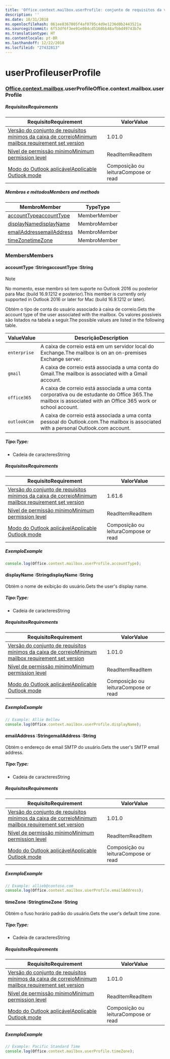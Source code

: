 ```yaml
---
title: 'Office.context.mailbox.userProfile: conjunto de requisitos da visualização'
description: ''
ms.date: 10/31/2018
ms.openlocfilehash: 061ee8367005f4af0795c4d9e1236d0b2443521a
ms.sourcegitcommit: 6f53df6f3ee91e084cd5160bb48afbbd49743b7e
ms.translationtype: HT
ms.contentlocale: pt-BR
ms.lasthandoff: 12/22/2018
ms.locfileid: "27432813"
---
```

# <a name="userprofile"></a><span data-ttu-id="dc2cc-102">userProfile</span><span class="sxs-lookup"><span data-stu-id="dc2cc-102">userProfile</span></span>

### <a name="officeofficemdcontextofficecontextmdmailboxofficecontextmailboxmduserprofile"></a><span data-ttu-id="dc2cc-103">[Office](Office.md)[.context](Office.context.md)[.mailbox](Office.context.mailbox.md).userProfile</span><span class="sxs-lookup"><span data-stu-id="dc2cc-103">Office.context.mailbox.userProfile</span></span>

##### <a name="requirements"></a><span data-ttu-id="dc2cc-104">Requisitos</span><span class="sxs-lookup"><span data-stu-id="dc2cc-104">Requirements</span></span>

|<span data-ttu-id="dc2cc-105">Requisito</span><span class="sxs-lookup"><span data-stu-id="dc2cc-105">Requirement</span></span>| <span data-ttu-id="dc2cc-106">Valor</span><span class="sxs-lookup"><span data-stu-id="dc2cc-106">Value</span></span>|
|---|---|
|[<span data-ttu-id="dc2cc-107">Versão do conjunto de requisitos mínimos da caixa de correio</span><span class="sxs-lookup"><span data-stu-id="dc2cc-107">Minimum mailbox requirement set version</span></span>](/office/dev/add-ins/reference/requirement-sets/outlook-api-requirement-sets)| <span data-ttu-id="dc2cc-108">1.0</span><span class="sxs-lookup"><span data-stu-id="dc2cc-108">1.0</span></span>|
|[<span data-ttu-id="dc2cc-109">Nível de permissão mínimo</span><span class="sxs-lookup"><span data-stu-id="dc2cc-109">Minimum permission level</span></span>](https://docs.microsoft.com/outlook/add-ins/understanding-outlook-add-in-permissions)| <span data-ttu-id="dc2cc-110">ReadItem</span><span class="sxs-lookup"><span data-stu-id="dc2cc-110">ReadItem</span></span>|
|[<span data-ttu-id="dc2cc-111">Modo do Outlook aplicável</span><span class="sxs-lookup"><span data-stu-id="dc2cc-111">Applicable Outlook mode</span></span>](https://docs.microsoft.com/outlook/add-ins/#extension-points)| <span data-ttu-id="dc2cc-112">Composição ou leitura</span><span class="sxs-lookup"><span data-stu-id="dc2cc-112">Compose or read</span></span>|

##### <a name="members-and-methods"></a><span data-ttu-id="dc2cc-113">Membros e métodos</span><span class="sxs-lookup"><span data-stu-id="dc2cc-113">Members and methods</span></span>

| <span data-ttu-id="dc2cc-114">Membro</span><span class="sxs-lookup"><span data-stu-id="dc2cc-114">Member</span></span> | <span data-ttu-id="dc2cc-115">Type</span><span class="sxs-lookup"><span data-stu-id="dc2cc-115">Type</span></span> |
|--------|------|
| [<span data-ttu-id="dc2cc-116">accountType</span><span class="sxs-lookup"><span data-stu-id="dc2cc-116">accountType</span></span>](#accounttype-string) | <span data-ttu-id="dc2cc-117">Member</span><span class="sxs-lookup"><span data-stu-id="dc2cc-117">Member</span></span> |
| [<span data-ttu-id="dc2cc-118">displayName</span><span class="sxs-lookup"><span data-stu-id="dc2cc-118">displayName</span></span>](#displayname-string) | <span data-ttu-id="dc2cc-119">Membro</span><span class="sxs-lookup"><span data-stu-id="dc2cc-119">Member</span></span> |
| [<span data-ttu-id="dc2cc-120">emailAddress</span><span class="sxs-lookup"><span data-stu-id="dc2cc-120">emailAddress</span></span>](#emailaddress-string) | <span data-ttu-id="dc2cc-121">Membro</span><span class="sxs-lookup"><span data-stu-id="dc2cc-121">Member</span></span> |
| [<span data-ttu-id="dc2cc-122">timeZone</span><span class="sxs-lookup"><span data-stu-id="dc2cc-122">timeZone</span></span>](#timezone-string) | <span data-ttu-id="dc2cc-123">Membro</span><span class="sxs-lookup"><span data-stu-id="dc2cc-123">Member</span></span> |

### <a name="members"></a><span data-ttu-id="dc2cc-124">Members</span><span class="sxs-lookup"><span data-stu-id="dc2cc-124">Members</span></span>

####  <a name="accounttype-string"></a><span data-ttu-id="dc2cc-125">accountType :String</span><span class="sxs-lookup"><span data-stu-id="dc2cc-125">accountType :String</span></span>

> [!NOTE]
> <span data-ttu-id="dc2cc-126">No momento, esse membro só tem suporte no Outlook 2016 ou posterior para Mac (build 16.9.1212 e posterior).</span><span class="sxs-lookup"><span data-stu-id="dc2cc-126">This member is currently only supported in Outlook 2016 or later for Mac (build 16.9.1212 or later).</span></span>

<span data-ttu-id="dc2cc-127">Obtém o tipo de conta do usuário associado à caixa de correio.</span><span class="sxs-lookup"><span data-stu-id="dc2cc-127">Gets the account type of the user associated with the mailbox.</span></span> <span data-ttu-id="dc2cc-128">Os valores possíveis são listados na tabela a seguir.</span><span class="sxs-lookup"><span data-stu-id="dc2cc-128">The possible values are listed in the following table.</span></span>

| <span data-ttu-id="dc2cc-129">Value</span><span class="sxs-lookup"><span data-stu-id="dc2cc-129">Value</span></span> | <span data-ttu-id="dc2cc-130">Descrição</span><span class="sxs-lookup"><span data-stu-id="dc2cc-130">Description</span></span> |
|-------|-------------|
| `enterprise` | <span data-ttu-id="dc2cc-131">A caixa de correio está em um servidor local do Exchange.</span><span class="sxs-lookup"><span data-stu-id="dc2cc-131">The mailbox is on an on-premises Exchange server.</span></span> |
| `gmail` | <span data-ttu-id="dc2cc-132">A caixa de correio está associada a uma conta do Gmail.</span><span class="sxs-lookup"><span data-stu-id="dc2cc-132">The mailbox is associated with a Gmail account.</span></span> |
| `office365` | <span data-ttu-id="dc2cc-133">A caixa de correio está associada a uma conta corporativa ou de estudante do Office 365.</span><span class="sxs-lookup"><span data-stu-id="dc2cc-133">The mailbox is associated with an Office 365 work or school account.</span></span> |
| `outlookCom` | <span data-ttu-id="dc2cc-134">A caixa de correio está associada a uma conta pessoal do Outlook.com.</span><span class="sxs-lookup"><span data-stu-id="dc2cc-134">The mailbox is associated with a personal Outlook.com account.</span></span> |

##### <a name="type"></a><span data-ttu-id="dc2cc-135">Tipo:</span><span class="sxs-lookup"><span data-stu-id="dc2cc-135">Type:</span></span>

*   <span data-ttu-id="dc2cc-136">Cadeia de caracteres</span><span class="sxs-lookup"><span data-stu-id="dc2cc-136">String</span></span>

##### <a name="requirements"></a><span data-ttu-id="dc2cc-137">Requisitos</span><span class="sxs-lookup"><span data-stu-id="dc2cc-137">Requirements</span></span>

|<span data-ttu-id="dc2cc-138">Requisito</span><span class="sxs-lookup"><span data-stu-id="dc2cc-138">Requirement</span></span>| <span data-ttu-id="dc2cc-139">Valor</span><span class="sxs-lookup"><span data-stu-id="dc2cc-139">Value</span></span>|
|---|---|
|[<span data-ttu-id="dc2cc-140">Versão do conjunto de requisitos mínimos da caixa de correio</span><span class="sxs-lookup"><span data-stu-id="dc2cc-140">Minimum mailbox requirement set version</span></span>](/office/dev/add-ins/reference/requirement-sets/outlook-api-requirement-sets)| <span data-ttu-id="dc2cc-141">1.6</span><span class="sxs-lookup"><span data-stu-id="dc2cc-141">1.6</span></span> |
|[<span data-ttu-id="dc2cc-142">Nível de permissão mínimo</span><span class="sxs-lookup"><span data-stu-id="dc2cc-142">Minimum permission level</span></span>](https://docs.microsoft.com/outlook/add-ins/understanding-outlook-add-in-permissions)| <span data-ttu-id="dc2cc-143">ReadItem</span><span class="sxs-lookup"><span data-stu-id="dc2cc-143">ReadItem</span></span>|
|[<span data-ttu-id="dc2cc-144">Modo do Outlook aplicável</span><span class="sxs-lookup"><span data-stu-id="dc2cc-144">Applicable Outlook mode</span></span>](https://docs.microsoft.com/outlook/add-ins/#extension-points)| <span data-ttu-id="dc2cc-145">Composição ou leitura</span><span class="sxs-lookup"><span data-stu-id="dc2cc-145">Compose or read</span></span>|

##### <a name="example"></a><span data-ttu-id="dc2cc-146">Exemplo</span><span class="sxs-lookup"><span data-stu-id="dc2cc-146">Example</span></span>

```js
console.log(Office.context.mailbox.userProfile.accountType);
```

####  <a name="displayname-string"></a><span data-ttu-id="dc2cc-147">displayName :String</span><span class="sxs-lookup"><span data-stu-id="dc2cc-147">displayName :String</span></span>

<span data-ttu-id="dc2cc-148">Obtém o nome de exibição do usuário.</span><span class="sxs-lookup"><span data-stu-id="dc2cc-148">Gets the user's display name.</span></span>

##### <a name="type"></a><span data-ttu-id="dc2cc-149">Tipo:</span><span class="sxs-lookup"><span data-stu-id="dc2cc-149">Type:</span></span>

*   <span data-ttu-id="dc2cc-150">Cadeia de caracteres</span><span class="sxs-lookup"><span data-stu-id="dc2cc-150">String</span></span>

##### <a name="requirements"></a><span data-ttu-id="dc2cc-151">Requisitos</span><span class="sxs-lookup"><span data-stu-id="dc2cc-151">Requirements</span></span>

|<span data-ttu-id="dc2cc-152">Requisito</span><span class="sxs-lookup"><span data-stu-id="dc2cc-152">Requirement</span></span>| <span data-ttu-id="dc2cc-153">Valor</span><span class="sxs-lookup"><span data-stu-id="dc2cc-153">Value</span></span>|
|---|---|
|[<span data-ttu-id="dc2cc-154">Versão do conjunto de requisitos mínimos da caixa de correio</span><span class="sxs-lookup"><span data-stu-id="dc2cc-154">Minimum mailbox requirement set version</span></span>](/office/dev/add-ins/reference/requirement-sets/outlook-api-requirement-sets)| <span data-ttu-id="dc2cc-155">1.0</span><span class="sxs-lookup"><span data-stu-id="dc2cc-155">1.0</span></span>|
|[<span data-ttu-id="dc2cc-156">Nível de permissão mínimo</span><span class="sxs-lookup"><span data-stu-id="dc2cc-156">Minimum permission level</span></span>](https://docs.microsoft.com/outlook/add-ins/understanding-outlook-add-in-permissions)| <span data-ttu-id="dc2cc-157">ReadItem</span><span class="sxs-lookup"><span data-stu-id="dc2cc-157">ReadItem</span></span>|
|[<span data-ttu-id="dc2cc-158">Modo do Outlook aplicável</span><span class="sxs-lookup"><span data-stu-id="dc2cc-158">Applicable Outlook mode</span></span>](https://docs.microsoft.com/outlook/add-ins/#extension-points)| <span data-ttu-id="dc2cc-159">Composição ou leitura</span><span class="sxs-lookup"><span data-stu-id="dc2cc-159">Compose or read</span></span>|

##### <a name="example"></a><span data-ttu-id="dc2cc-160">Exemplo</span><span class="sxs-lookup"><span data-stu-id="dc2cc-160">Example</span></span>

```js
// Example: Allie Bellew
console.log(Office.context.mailbox.userProfile.displayName);
```

####  <a name="emailaddress-string"></a><span data-ttu-id="dc2cc-161">emailAddress :String</span><span class="sxs-lookup"><span data-stu-id="dc2cc-161">emailAddress :String</span></span>

<span data-ttu-id="dc2cc-162">Obtém o endereço de email SMTP do usuário.</span><span class="sxs-lookup"><span data-stu-id="dc2cc-162">Gets the user's SMTP email address.</span></span>

##### <a name="type"></a><span data-ttu-id="dc2cc-163">Tipo:</span><span class="sxs-lookup"><span data-stu-id="dc2cc-163">Type:</span></span>

*   <span data-ttu-id="dc2cc-164">Cadeia de caracteres</span><span class="sxs-lookup"><span data-stu-id="dc2cc-164">String</span></span>

##### <a name="requirements"></a><span data-ttu-id="dc2cc-165">Requisitos</span><span class="sxs-lookup"><span data-stu-id="dc2cc-165">Requirements</span></span>

|<span data-ttu-id="dc2cc-166">Requisito</span><span class="sxs-lookup"><span data-stu-id="dc2cc-166">Requirement</span></span>| <span data-ttu-id="dc2cc-167">Valor</span><span class="sxs-lookup"><span data-stu-id="dc2cc-167">Value</span></span>|
|---|---|
|[<span data-ttu-id="dc2cc-168">Versão do conjunto de requisitos mínimos da caixa de correio</span><span class="sxs-lookup"><span data-stu-id="dc2cc-168">Minimum mailbox requirement set version</span></span>](/office/dev/add-ins/reference/requirement-sets/outlook-api-requirement-sets)| <span data-ttu-id="dc2cc-169">1.0</span><span class="sxs-lookup"><span data-stu-id="dc2cc-169">1.0</span></span>|
|[<span data-ttu-id="dc2cc-170">Nível de permissão mínimo</span><span class="sxs-lookup"><span data-stu-id="dc2cc-170">Minimum permission level</span></span>](https://docs.microsoft.com/outlook/add-ins/understanding-outlook-add-in-permissions)| <span data-ttu-id="dc2cc-171">ReadItem</span><span class="sxs-lookup"><span data-stu-id="dc2cc-171">ReadItem</span></span>|
|[<span data-ttu-id="dc2cc-172">Modo do Outlook aplicável</span><span class="sxs-lookup"><span data-stu-id="dc2cc-172">Applicable Outlook mode</span></span>](https://docs.microsoft.com/outlook/add-ins/#extension-points)| <span data-ttu-id="dc2cc-173">Composição ou leitura</span><span class="sxs-lookup"><span data-stu-id="dc2cc-173">Compose or read</span></span>|

##### <a name="example"></a><span data-ttu-id="dc2cc-174">Exemplo</span><span class="sxs-lookup"><span data-stu-id="dc2cc-174">Example</span></span>

```js
// Example: allieb@contoso.com
console.log(Office.context.mailbox.userProfile.emailAddress);
```

####  <a name="timezone-string"></a><span data-ttu-id="dc2cc-175">timeZone :String</span><span class="sxs-lookup"><span data-stu-id="dc2cc-175">timeZone :String</span></span>

<span data-ttu-id="dc2cc-176">Obtém o fuso horário padrão do usuário.</span><span class="sxs-lookup"><span data-stu-id="dc2cc-176">Gets the user's default time zone.</span></span>

##### <a name="type"></a><span data-ttu-id="dc2cc-177">Tipo:</span><span class="sxs-lookup"><span data-stu-id="dc2cc-177">Type:</span></span>

*   <span data-ttu-id="dc2cc-178">Cadeia de caracteres</span><span class="sxs-lookup"><span data-stu-id="dc2cc-178">String</span></span>

##### <a name="requirements"></a><span data-ttu-id="dc2cc-179">Requisitos</span><span class="sxs-lookup"><span data-stu-id="dc2cc-179">Requirements</span></span>

|<span data-ttu-id="dc2cc-180">Requisito</span><span class="sxs-lookup"><span data-stu-id="dc2cc-180">Requirement</span></span>| <span data-ttu-id="dc2cc-181">Valor</span><span class="sxs-lookup"><span data-stu-id="dc2cc-181">Value</span></span>|
|---|---|
|[<span data-ttu-id="dc2cc-182">Versão do conjunto de requisitos mínimos da caixa de correio</span><span class="sxs-lookup"><span data-stu-id="dc2cc-182">Minimum mailbox requirement set version</span></span>](/office/dev/add-ins/reference/requirement-sets/outlook-api-requirement-sets)| <span data-ttu-id="dc2cc-183">1.0</span><span class="sxs-lookup"><span data-stu-id="dc2cc-183">1.0</span></span>|
|[<span data-ttu-id="dc2cc-184">Nível de permissão mínimo</span><span class="sxs-lookup"><span data-stu-id="dc2cc-184">Minimum permission level</span></span>](https://docs.microsoft.com/outlook/add-ins/understanding-outlook-add-in-permissions)| <span data-ttu-id="dc2cc-185">ReadItem</span><span class="sxs-lookup"><span data-stu-id="dc2cc-185">ReadItem</span></span>|
|[<span data-ttu-id="dc2cc-186">Modo do Outlook aplicável</span><span class="sxs-lookup"><span data-stu-id="dc2cc-186">Applicable Outlook mode</span></span>](https://docs.microsoft.com/outlook/add-ins/#extension-points)| <span data-ttu-id="dc2cc-187">Composição ou leitura</span><span class="sxs-lookup"><span data-stu-id="dc2cc-187">Compose or read</span></span>|

##### <a name="example"></a><span data-ttu-id="dc2cc-188">Exemplo</span><span class="sxs-lookup"><span data-stu-id="dc2cc-188">Example</span></span>

```js
// Example: Pacific Standard Time
console.log(Office.context.mailbox.userProfile.timeZone);
```